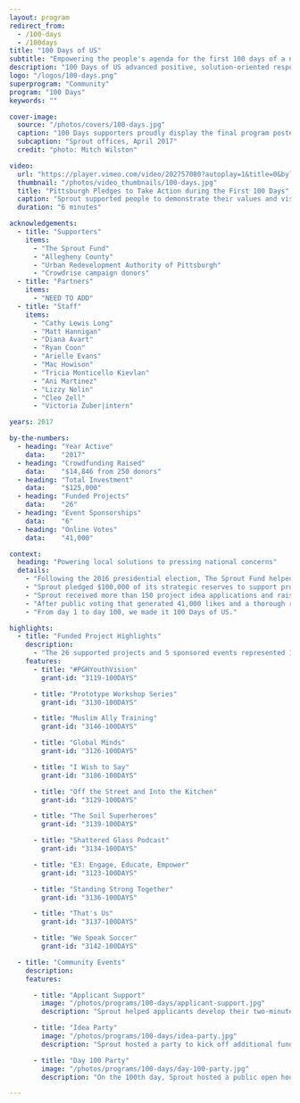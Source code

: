```yaml
---
layout: program
redirect_from:
  - /100-days
  - /100days
title: "100 Days of US"
subtitle: "Empowering the people's agenda for the first 100 days of a new presidential administration."
description: "100 Days of US advanced positive, solution-oriented responses to issues of national importance. Sprout pledged $100,000 of its strategic reserves to support projects that would set Pittsburgh’s own agenda for the first 100 days of the new presidential administration. Sprout selected 25 projects and 5 event sponsorships to receive 100 Days support. "
logo: "/logos/100-days.png"
superprogram: "Community"
program: "100 Days"
keywords: ""

cover-image:
  source: "/photos/covers/100-days.jpg"
  caption: "100 Days supporters proudly display the final program poster at the Day 100 Party "
  subcaption: "Sprout offices, April 2017"
  credit: "photo: Mitch Wilston"

video:
  url: "https://player.vimeo.com/video/202757080?autoplay=1&title=0&byline=0&portrait=0"
  thumbnail: "/photos/video_thumbnails/100-days.jpg"
  title: "Pittsburgh Pledges to Take Action during the First 100 Days"
  caption: "Sprout supported people to demonstrate their values and vision for America. This video is a compliation from the submissions of funded projects."
  duration: "6 minutes"

acknowledgements:
  - title: "Supporters"
    items:
      - "The Sprout Fund"
      - "Allegheny County"
      - "Urban Redevelopment Authority of Pittsburgh"
      - "Crowdrise campaign donors"
  - title: "Partners"
    items:
      - "NEED TO ADD"
  - title: "Staff"
    items:
      - "Cathy Lewis Long"
      - "Matt Hannigan"
      - "Diana Avart"
      - "Ryan Coon"
      - "Arielle Evans"
      - "Mac Howison"
      - "Tricia Monticello Kievlan"
      - "Ani Martinez"
      - "Lizzy Nolin"
      - "Cleo Zell"
      - "Victoria Zuber|intern"

years: 2017

by-the-numbers:
  - heading: "Year Active"
    data:    "2017"
  - heading: "Crowdfunding Raised"
    data:    "$14,846 from 250 donors"
  - heading: "Total Investment"
    data:    "$125,000"
  - heading: "Funded Projects"
    data:    "26"
  - heading: "Event Sponsorships"
    data:    "6"
  - heading: "Online Votes"
    data:    "41,000"

context:
  heading: "Powering local solutions to pressing national concerns"
  details:
    - "Following the 2016 presidential election, The Sprout Fund helped Pittsburghers take action to protect and support what mattered most to them. 100 Days of US was an initiative to advance positive, solution-oriented responses to issues of national importance."
    - "Sprout pledged $100,000 of its strategic reserves to support projects that would set Pittsburgh’s own agenda for the first 100 days of the new presidential administration."
    - "Sprout received more than 150 project idea applications and raised more than $34,000 in additional public support from 250 donors, including $10,000 contributions each from the Urban Redevelopment Authority of Pittsburgh and Allegheny County."
    - "After public voting that generated 41,000 likes and a thorough review by 60 community advisors, Sprout selected 26 projects and 5 event sponsorships to receive 100 Days support. Sprout worked closely with project leaders to assure the successful implementation of their ideas and celebrate the efforts they began during the first 100 days."
    - "From day 1 to day 100, we made it 100 Days of US."

highlights:
  - title: "Funded Project Highlights"
    description:
      - "The 26 supported projects and 5 sponsored events represented 12 critical issue areas: criminal justice, immigrants & refugees, women, unity & dialogue, education, voting & democracy, environment, disabilities, free press, LGBTQIA, race, and global relations. These twelve projects represent a cross-section of issue areas, audiences, and approaches."
    features:
      - title: "#PGHYouthVision"
        grant-id: "3119-100DAYS"

      - title: "Prototype Workshop Series"
        grant-id: "3130-100DAYS"

      - title: "Muslim Ally Training"
        grant-id: "3146-100DAYS"

      - title: "Global Minds"
        grant-id: "3126-100DAYS"

      - title: "I Wish to Say"
        grant-id: "3186-100DAYS"

      - title: "Off the Street and Into the Kitchen"
        grant-id: "3129-100DAYS"

      - title: "The Soil Superheroes"
        grant-id: "3139-100DAYS"

      - title: "Shattered Glass Podcast"
        grant-id: "3134-100DAYS"

      - title: "E3: Engage, Educate, Empower"
        grant-id: "3123-100DAYS"

      - title: "Standing Strong Together"
        grant-id: "3136-100DAYS"

      - title: "That's Us"
        grant-id: "3137-100DAYS"

      - title: "We Speak Soccer"
        grant-id: "3142-100DAYS"

  - title: "Community Events"
    description:
    features:

      - title: "Applicant Support"
        image: "/photos/programs/100-days/applicant-support.jpg"
        description: "Sprout helped applicants develop their two-minute video pitches with the help of Sprout staff and a professional photographer."

      - title: "Idea Party"
        image: "/photos/programs/100-days/idea-party.jpg"
        description: "Sprout hosted a party to kick off additional fundraising and to promote public voting on more than 150 submitted project ideas."

      - title: "Day 100 Party"
        image: "/photos/programs/100-days/day-100-party.jpg"
        description: "On the 100th day, Sprout hosted a public open house to celebrate and showcase the funded projects’ activities and achievements."

---
```

